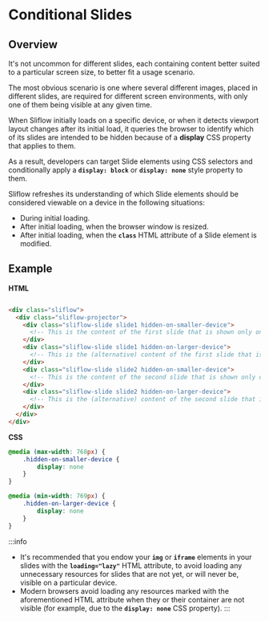 # Conditional Slides

## Overview

It's not uncommon for different slides, each containing content better suited to a particular screen size, to better fit
a usage scenario.

The most obvious scenario is one where several different images, placed in different slides, are required for different
screen environments, with only one of them being visible at any given time.

When Sliflow initially loads on a specific device, or when it detects viewport layout changes after its initial load, it
queries the browser to identify which of its slides are intended to be hidden because of a **display** CSS property that
applies to them.

As a result, developers can target Slide elements using CSS selectors and conditionally apply a **`display: block`**
or **`display: none`** style property to them.

Sliflow refreshes its understanding of which Slide elements should be considered viewable on a device in the
following situations:

- During initial loading.
- After initial loading, when the browser window is resized.
- After initial loading, when the **`class`** HTML attribute of a Slide element is modified.

## Example

**HTML**

```html

<div class="sliflow">
  <div class="sliflow-projector">
    <div class="sliflow-slide slide1 hidden-on-smaller-device">
      <!-- This is the content of the first slide that is shown only on smaller devices -->
    </div>
    <div class="sliflow-slide slide1 hidden-on-larger-device">
      <!-- This is the (alternative) content of the first slide that is shown only on larger devices -->
    </div>
    <div class="sliflow-slide slide2 hidden-on-smaller-device">
      <!-- This is the content of the second slide that is shown only on smaller devices -->
    </div>
    <div class="sliflow-slide slide2 hidden-on-larger-device">
      <!-- This is the (alternative) content of the second slide that is shown only on larger devices -->
    </div>
  </div>
</div>
```

**CSS**

```css
@media (max-width: 768px) {
    .hidden-on-smaller-device {
        display: none
    }
}

@media (min-width: 769px) {
    .hidden-on-larger-device {
        display: none
    }
}
```

:::info

- It's recommended that you endow your **`img`** or **`iframe`** elements in your slides with the **`loading="lazy"`**
  HTML attribute, to avoid loading any unnecessary resources for slides that are not yet, or will never be, visible on a
  particular device.
- Modern browsers avoid loading any resources marked with the aforementioned HTML attribute when they or their container
  are not visible (for example, due to the **`display: none`** CSS property).
:::
